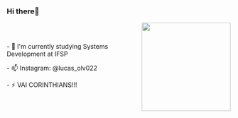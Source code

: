 ### Hi there👋
<div style="display: flex; align-items: center; gap: 10px;">
  <div>
    <p>- 🔭 I'm currently studying Systems Development at IFSP</p>
    <p>- 📫 Instagram: @lucas_olv022</p>
    <p>- ⚡ VAI CORINTHIANS!!!</p>
  </div>
  <div>
    <img src="https://github.com/user-attachments/assets/c6b763c1-ce9a-488e-8840-06e7f3544fcd" width="200px" />
  </div>
</div>


